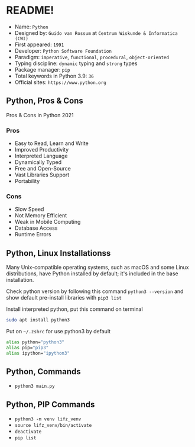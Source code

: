 # README!
* Name: `Python`
* Designed by: `Guido van Rossum` at `Centrum Wiskunde & Informatica (CWI) `
* First appeared: `1991`
* Developer: `Python Software Foundation`
* Paradigm: `imperative`, `functional`, `procedural`, `object-oriented`
* Typing discipline: `dynamic` typing and `strong` types
* Package manager: `pip`
* Total keywords in Python 3.9: `36`
* Official sites: `https://www.python.org`

## Python, Pros & Cons
Pros & Cons in Python 2021
### Pros
* Easy to Read, Learn and Write
* Improved Productivity
* Interpreted Language
* Dynamically Typed
* Free and Open-Source
* Vast Libraries Support
* Portability
### Cons
* Slow Speed
* Not Memory Efficient
* Weak in Mobile Computing
* Database Access
* Runtime Errors

## Python, Linux Installationss
Many Unix-compatible operating systems, such as macOS and some Linux distributions, have Python installed by default; it's included in the base installation.

Check python version by following this command `python3 --version` and show default pre-install libraries with `pip3 list`

Install interpreted python, put this command on terminal
```zsh
sudo apt install python3
```

Put on `~/.zshrc` for use python3 by default
```zsh
alias python="python3"
alias pip="pip3"
alias ipython="ipython3"
```

## Python, Commands
* `python3 main.py`

## Python, PIP Commands
* `python3 -m venv lifz_venv`
* `source lifz_venv/bin/activate`
* `deactivate`
* `pip list`
